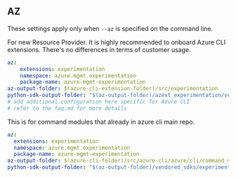 ## AZ

These settings apply only when `--az` is specified on the command line.

For new Resource Provider. It is highly recommended to onboard Azure CLI extensions. There's no differences in terms of customer usage. 

``` yaml $(az) && $(target-mode) != 'core'
az:
    extensions: experimentation
    namespace: azure.mgmt.experimentation
    package-name: azure-mgmt-experimentation
az-output-folder: $(azure-cli-extension-folder)/src/experimentation
python-sdk-output-folder: "$(az-output-folder)/azext_experimentation/vendored_sdks/experimentation"
# add additional configuration here specific for Azure CLI
# refer to the faq.md for more details
```



This is for command modules that already in azure cli main repo. 
``` yaml $(az) && $(target-mode) == 'core'
az:
  extensions: experimentation
  namespace: azure.mgmt.experimentation
  package-name: azure-mgmt-experimentation
az-output-folder: $(azure-cli-folder)/src/azure-cli/azure/cli/command_modules/experimentation
python-sdk-output-folder: "$(az-output-folder)/vendored_sdks/experimentation"
``` 